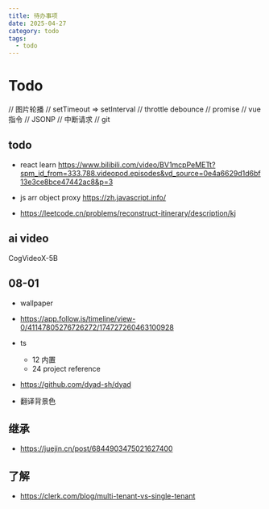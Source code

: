 ```yaml
---
title: 待办事项
date: 2025-04-27
category: todo
tags:
  - todo
---
```


# Todo

// 图片轮播
// setTimeout => setInterval
// throttle debounce
// promise
// vue 指令
// JSONP
// 中断请求
// git

## todo

- react learn https://www.bilibili.com/video/BV1mcpPeMETt?spm_id_from=333.788.videopod.episodes&vd_source=0e4a6629d1d6bf13e3ce8bce47442ac8&p=3

- js arr object proxy https://zh.javascript.info/

- https://leetcode.cn/problems/reconstruct-itinerary/description/kj

## ai video

CogVideoX-5B

## 08-01

- wallpaper
- https://app.follow.is/timeline/view-0/41147805276726272/174727260463100928
- ts

  - 12 内置
  - 24 project reference

- https://github.com/dyad-sh/dyad
- 翻译背景色

## 继承

- https://juejin.cn/post/6844903475021627400

## 了解

- https://clerk.com/blog/multi-tenant-vs-single-tenant

